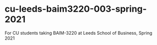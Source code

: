 # cu-leeds-baim3220-003-spring-2021
For CU students taking BAIM-3220 at Leeds School of Business, Spring 2021
